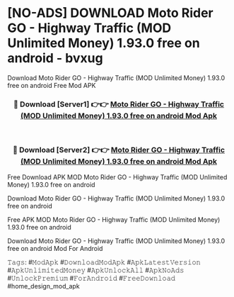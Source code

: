 # [NO-ADS] DOWNLOAD Moto Rider GO - Highway Traffic (MOD Unlimited Money) 1.93.0 free on android - bvxug
Download Moto Rider GO - Highway Traffic (MOD Unlimited Money) 1.93.0 free on android Free Mod APK

<div align="center">
<h3>🔴 Download [Server1] 👉👉 <a href="https://apk-comot.site?title=Moto_Rider_GO_-_Highway_Traffic_(MOD_Unlimited_Money)_1.93.0_free_on_android">Moto Rider GO - Highway Traffic (MOD Unlimited Money) 1.93.0 free on android Mod Apk</a></h3><br>

<h3>🔴 Download [Server2] 👉👉 <a href="https://apk-comot.site?title=Moto_Rider_GO_-_Highway_Traffic_(MOD_Unlimited_Money)_1.93.0_free_on_android">Moto Rider GO - Highway Traffic (MOD Unlimited Money) 1.93.0 free on android Mod Apk</a></h3>
</div>


Free Download APK MOD Moto Rider GO - Highway Traffic (MOD Unlimited Money) 1.93.0 free on android

Download Moto Rider GO - Highway Traffic (MOD Unlimited Money) 1.93.0 free on android 

Free APK MOD Moto Rider GO - Highway Traffic (MOD Unlimited Money) 1.93.0 free on android 

Download Moto Rider GO - Highway Traffic (MOD Unlimited Money) 1.93.0 free on android Mod For Android

𝚃𝚊𝚐𝚜: #𝙼𝚘𝚍𝙰𝚙𝚔 #𝙳𝚘𝚠𝚗𝚕𝚘𝚊𝚍𝙼𝚘𝚍𝙰𝚙𝚔 #𝙰𝚙𝚔𝙻𝚊𝚝𝚎𝚜𝚝𝚅𝚎𝚛𝚜𝚒𝚘𝚗 #𝙰𝚙𝚔𝚄𝚗𝚕𝚒𝚖𝚒𝚝𝚎𝚍𝙼𝚘𝚗𝚎𝚢 #𝙰𝚙𝚔𝚄𝚗𝚕𝚘𝚌𝚔𝙰𝚕𝚕 #𝙰𝚙𝚔𝙽𝚘𝙰𝚍𝚜 #𝚄𝚗𝚕𝚘𝚌𝚔𝙿𝚛𝚎𝚖𝚒𝚞𝚖 #𝙵𝚘𝚛𝙰𝚗𝚍𝚛𝚘𝚒𝚍 #𝙵𝚛𝚎𝚎𝙳𝚘𝚠𝚗𝚕𝚘𝚊𝚍 #home_design_mod_apk